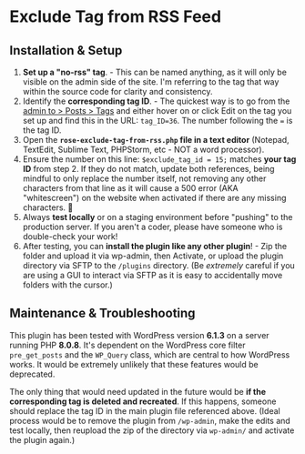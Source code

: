 # Exclude Tag from RSS Feed

## Installation & Setup

1. **Set up a "no-rss" tag**. - This can be named anything, as it will only be visible on the admin side of the site. I'm referring to the tag that way within the source code for clarity and consistency.
2. Identify the **corresponding tag ID**. - The quickest way is to go from the [admin to > Posts > Tags](https://dsacleveland.org/wp-admin/edit-tags.php?taxonomy=post_tag) and either hover on or click Edit on the tag you set up and find this in the URL: `tag_ID=36`. The number following the `=` is the tag ID.
3. Open the **`rose-exclude-tag-from-rss.php` file in a text editor** (Notepad, TextEdit, Sublime Text, PHPStorm, etc - NOT a word processor).
4. Ensure the number on this line: `$exclude_tag_id = 15;` matches **your tag ID** from step 2. If they do not match, update both references, being mindful to only replace the number itself, not removing any other characters from that line as it will cause a 500 error (AKA "whitescreen") on the website when activated if there are any missing characters. 🙂
5. Always **test locally** or on a staging environment before "pushing" to the production server. If you aren't a coder, please have someone who is double-check your work!
6. After testing, you can **install the plugin like any other plugin**! - Zip the folder and upload it via wp-admin, then Activate, or upload the plugin directory via SFTP to the `/plugins` directory. (Be *extremely* careful if you are using a GUI to interact via SFTP as it is easy to accidentally move folders with the cursor.)

## Maintenance & Troubleshooting

This plugin has been tested with WordPress version **6.1.3** on a server running PHP **8.0.8**. It's dependent on the WordPress core filter `pre_get_posts` and the `WP_Query` class, which are central to how WordPress works. It would be extremely unlikely that these features would be deprecated.

The only thing that would need updated in the future would be **if the corresponding tag is deleted and recreated**. If this happens, someone should replace the tag ID in the main plugin file referenced above. (Ideal process would be to remove the plugin from `/wp-admin`, make the edits and test locally, then reupload the zip of the directory via `wp-admin/` and activate the plugin again.)